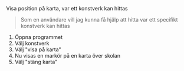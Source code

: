 Visa position på karta, var ett konstverk kan hittas
>Som en användare vill jag kunna få hjälp att hitta var ett specifikt konstverk kan hittas

1. Öppna programmet
2. Välj konstverk
3. Välj "visa på karta"
4. Nu visas en markör på en karta över skolan
5. Välj "stäng karta" 
